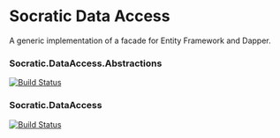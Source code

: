 # Socratic Data Access
A generic implementation of a facade for Entity Framework and Dapper. 

### Socratic.DataAccess.Abstractions
[![Build Status](https://dev.azure.com/jesmith26/SocraticProgrammer/_apis/build/status/Libraries/Socratic.DataAccess.Abstractions-CI?branchName=dev)](https://dev.azure.com/jesmith26/SocraticProgrammer/_build/latest?definitionId=12&branchName=dev)

### Socratic.DataAccess
[![Build Status](https://dev.azure.com/jesmith26/SocraticProgrammer/_apis/build/status/Libraries/Socratic.DataAccess-CI?branchName=dev)](https://dev.azure.com/jesmith26/SocraticProgrammer/_build/latest?definitionId=19&branchName=dev)
